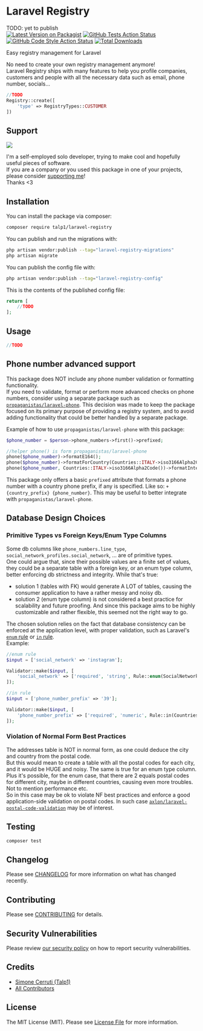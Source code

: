 # Laravel Registry

TODO: yet to publish  
[![Latest Version on Packagist](https://img.shields.io/packagist/v/talp1/laravel-registry.svg?style=flat-square)](https://packagist.org/packages/talp1/laravel-registry)
[![GitHub Tests Action Status](https://img.shields.io/github/actions/workflow/status/talp1/laravel-registry/run-tests.yml?branch=main&label=tests&style=flat-square)](https://github.com/Talpx1/laravel-registry/actions?query=workflow%3Arun-tests+branch%3Amain)
[![GitHub Code Style Action Status](https://img.shields.io/github/actions/workflow/status/talp1/laravel-registry/fix-php-code-style-issues.yml?branch=main&label=code%20style&style=flat-square)](https://github.com/Talpx1/laravel-registry/actions?query=workflow%3A"Fix+PHP+code+style+issues"+branch%3Amain)
[![Total Downloads](https://img.shields.io/packagist/dt/talp1/laravel-registry.svg?style=flat-square)](https://packagist.org/packages/talp1/laravel-registry)

Easy registry management for Laravel

No need to create your own registry management anymore!  
Laravel Registry ships with many features to help you profile companies, customers and people with all the necessary data such as email, phone number, socials...

```php
//TODO
Registry::create([
    'type' => RegistryTypes::CUSTOMER
])
```

## Support

[<img src="https://martinaway.com/wp-content/uploads/2023/08/Buy-me-a-coffee.png" />](https://buymeacoffee.com/talp1)

I'm a self-employed solo developer, trying to make cool and hopefully useful pieces of software.  
If you are a company or you used this package in one of your projects, please consider [supporting me](https://buymeacoffee.com/talp1)!  
Thanks <3

## Installation

You can install the package via composer:

```bash
composer require talp1/laravel-registry
```

You can publish and run the migrations with:

```bash
php artisan vendor:publish --tag="laravel-registry-migrations"
php artisan migrate
```

You can publish the config file with:

```bash
php artisan vendor:publish --tag="laravel-registry-config"
```

This is the contents of the published config file:

```php
return [
    //TODO
];
```

## Usage

```php
//TODO
```
## Phone number advanced support

This package does NOT include any phone number validation or formatting functionality.  
If you need to validate, format or perform more advanced checks on phone numbers, consider using a separate package such as [`propaganistas/laravel-phone`](https://github.com/Propaganistas/Laravel-Phone).
This decision was made to keep the package focused on its primary purpose of providing a registry system, and to avoid adding functionality that could be better handled by a separate package.

Example of how to use `propaganistas/laravel-phone` with this package:
```php
$phone_number = $person->phone_numbers->first()->prefixed;

//helper phone() is form propaganistas/laravel-phone
phone($phone_number)->formatE164();
phone($phone_number)->formatForCountry(Countries::ITALY->iso3166Alpha2Code());
phone($phone_number, Countries::ITALY->iso3166Alpha2Code())->formatInternational();
```
This package only offers a basic `prefixed` attribute that formats a phone number with a country phone prefix, if any is specified. Like so: `+{country_prefix} {phone_number}`. This may be useful to better integrate with `propaganistas/laravel-phone`.

## Database Design Choices

### Primitive Types vs Foreign Keys/Enum Type Columns

Some db columns like `phone_numbers.line_type`, `social_network_profiles.social_network`, ... are of primitive types.  
One could argue that, since their possible values are a finite set of values, they could be a separate table with a foreign key, or an enum type column, better enforcing db strictness and integrity.
While that's true:
- solution 1 (tables with FK) would generate A LOT of tables, causing the consumer application to have a rather messy and noisy db.  
- solution 2 (enum type column) is not considered a best practice for scalability and future proofing. And since this package aims to be highly customizable and rather flexible, this seemed not the right way to go.  

The chosen solution relies on the fact that database consistency can be enforced at the application level, with proper validation, such as Laravel's [`enum` rule](https://laravel.com/docs/validation#rule-enum) or [`in` rule](https://laravel.com/docs/validation#rule-in).  
Example:  
```php
//enum rule
$input = ['social_network' => 'instagram'];

Validator::make($input, [    
    'social_network' => ['required', 'string', Rule::enum(SocialNetworks::class)],
]);

//in rule
$input = ['phone_number_prefix' => '39'];

Validator::make($input, [    
    'phone_number_prefix' => ['required', 'numeric', Rule::in(Countries::allPhonePrefixes())],
]);
```
### Violation of Normal Form Best Practices
The addresses table is NOT in normal form, as one could deduce the city and country from the postal code.  
But this would mean to create a table with all the postal codes for each city, and it would be HUGE and noisy. The same is true for an enum type column.  
Plus it's possible, for the enum case, that there are 2 equals postal codes for different city, maybe in different countries, causing even more troubles. Not to mention performance etc.  
So in this case may be ok to violate NF best practices and enforce a good application-side validation on postal codes. In such case [`axlon/laravel-postal-code-validation`](https://github.com/axlon/laravel-postal-code-validation) may be of interest.

## Testing

```bash
composer test
```

## Changelog 

Please see [CHANGELOG](CHANGELOG.md) for more information on what has changed recently.

## Contributing

Please see [CONTRIBUTING](CONTRIBUTING.md) for details.

## Security Vulnerabilities

Please review [our security policy](../../security/policy) on how to report security vulnerabilities.

## Credits

-   [Simone Cerruti (Talp1)](https://github.com/Talpx1)
-   [All Contributors](../../contributors)

## License

The MIT License (MIT). Please see [License File](LICENSE.md) for more information.
